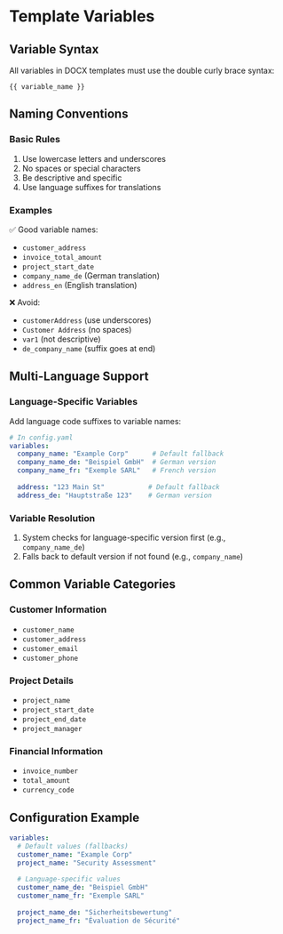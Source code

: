 # Template Variables

## Variable Syntax
All variables in DOCX templates must use the double curly brace syntax:
```
{{ variable_name }}
```

## Naming Conventions

### Basic Rules
1. Use lowercase letters and underscores
2. No spaces or special characters
3. Be descriptive and specific
4. Use language suffixes for translations

### Examples
✅ Good variable names:
- `customer_address`
- `invoice_total_amount`
- `project_start_date`
- `company_name_de` (German translation)
- `address_en` (English translation)

❌ Avoid:
- `customerAddress` (use underscores)
- `Customer Address` (no spaces)
- `var1` (not descriptive)
- `de_company_name` (suffix goes at end)

## Multi-Language Support

### Language-Specific Variables
Add language code suffixes to variable names:
```yaml
# In config.yaml
variables:
  company_name: "Example Corp"      # Default fallback
  company_name_de: "Beispiel GmbH"  # German version
  company_name_fr: "Exemple SARL"   # French version
  
  address: "123 Main St"           # Default fallback
  address_de: "Hauptstraße 123"    # German version
```

### Variable Resolution
1. System checks for language-specific version first (e.g., `company_name_de`)
2. Falls back to default version if not found (e.g., `company_name`)

## Common Variable Categories

### Customer Information
- `customer_name`
- `customer_address`
- `customer_email`
- `customer_phone`

### Project Details
- `project_name`
- `project_start_date`
- `project_end_date`
- `project_manager`

### Financial Information
- `invoice_number`
- `total_amount`
- `currency_code`

## Configuration Example
```yaml
variables:
  # Default values (fallbacks)
  customer_name: "Example Corp"
  project_name: "Security Assessment"
  
  # Language-specific values
  customer_name_de: "Beispiel GmbH"
  customer_name_fr: "Exemple SARL"
  
  project_name_de: "Sicherheitsbewertung"
  project_name_fr: "Évaluation de Sécurité"
```
